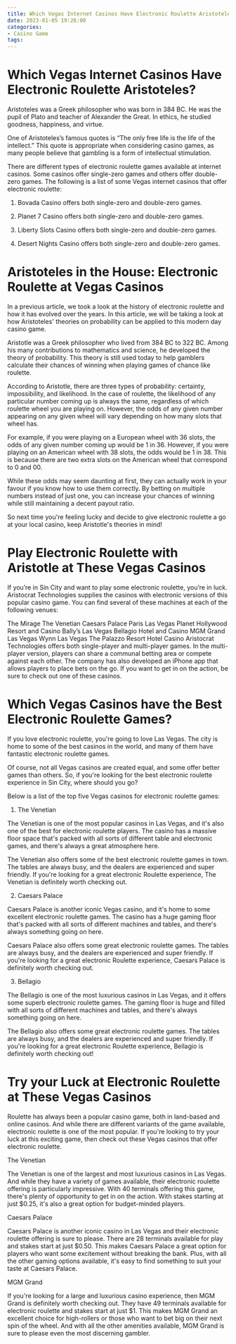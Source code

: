 ```yaml
---
title: Which Vegas Internet Casinos Have Electronic Roulette Aristoteles
date: 2023-01-05 19:26:00
categories:
- Casino Game
tags:
---
```



#  Which Vegas Internet Casinos Have Electronic Roulette Aristoteles?

Aristoteles was a Greek philosopher who was born in 384 BC. He was the pupil of Plato and teacher of Alexander the Great. In ethics, he studied goodness, happiness, and virtue.

One of Aristoteles’s famous quotes is “The only free life is the life of the intellect.” This quote is appropriate when considering casino games, as many people believe that gambling is a form of intellectual stimulation.

There are different types of electronic roulette games available at internet casinos. Some casinos offer single-zero games and others offer double-zero games. The following is a list of some Vegas internet casinos that offer electronic roulette:

1) Bovada Casino offers both single-zero and double-zero games.

2) Planet 7 Casino offers both single-zero and double-zero games.

3) Liberty Slots Casino offers both single-zero and double-zero games.

4) Desert Nights Casino offers both single-zero and double-zero games.

#  Aristoteles in the House: Electronic Roulette at Vegas Casinos

In a previous article, we took a look at the history of electronic roulette and how it has evolved over the years. In this article, we will be taking a look at how Aristoteles' theories on probability can be applied to this modern day casino game.

Aristotle was a Greek philosopher who lived from 384 BC to 322 BC. Among his many contributions to mathematics and science, he developed the theory of probability. This theory is still used today to help gamblers calculate their chances of winning when playing games of chance like roulette.

According to Aristotle, there are three types of probability: certainty, impossibility, and likelihood. In the case of roulette, the likelihood of any particular number coming up is always the same, regardless of which roulette wheel you are playing on. However, the odds of any given number appearing on any given wheel will vary depending on how many slots that wheel has.

For example, if you were playing on a European wheel with 36 slots, the odds of any given number coming up would be 1 in 36. However, if you were playing on an American wheel with 38 slots, the odds would be 1 in 38. This is because there are two extra slots on the American wheel that correspond to 0 and 00.

While these odds may seem daunting at first, they can actually work in your favour if you know how to use them correctly. By betting on multiple numbers instead of just one, you can increase your chances of winning while still maintaining a decent payout ratio.

So next time you're feeling lucky and decide to give electronic roulette a go at your local casino, keep Aristotle's theories in mind!

#  Play Electronic Roulette with Aristotle at These Vegas Casinos

If you’re in Sin City and want to play some electronic roulette, you’re in luck. Aristocrat Technologies supplies the casinos with electronic versions of this popular casino game. You can find several of these machines at each of the following venues:

The Mirage
The Venetian
Caesars Palace
Paris Las Vegas
Planet Hollywood Resort and Casino
Bally’s Las Vegas
Bellagio Hotel and Casino
MGM Grand Las Vegas
Wynn Las Vegas
The Palazzo Resort Hotel Casino
Aristocrat Technologies offers both single-player and multi-player games. In the multi-player version, players can share a communal betting area or compete against each other. The company has also developed an iPhone app that allows players to place bets on the go. If you want to get in on the action, be sure to check out one of these casinos.

#  Which Vegas Casinos have the Best Electronic Roulette Games?

If you love electronic roulette, you're going to love Las Vegas. The city is home to some of the best casinos in the world, and many of them have fantastic electronic roulette games.

Of course, not all Vegas casinos are created equal, and some offer better games than others. So, if you're looking for the best electronic roulette experience in Sin City, where should you go?

Below is a list of the top five Vegas casinos for electronic roulette games:

1. The Venetian

The Venetian is one of the most popular casinos in Las Vegas, and it's also one of the best for electronic roulette players. The casino has a massive floor space that's packed with all sorts of different table and electronic games, and there's always a great atmosphere here.

The Venetian also offers some of the best electronic roulette games in town. The tables are always busy, and the dealers are experienced and super friendly. If you're looking for a great electronic Roulette experience, The Venetian is definitely worth checking out.

2. Caesars Palace

Caesars Palace is another iconic Vegas casino, and it's home to some excellent electronic roulette games. The casino has a huge gaming floor that's packed with all sorts of different machines and tables, and there's always something going on here.

Caesars Palace also offers some great electronic roulette games. The tables are always busy, and the dealers are experienced and super friendly. If you're looking for a great electronic Roulette experience, Caesars Palace is definitely worth checking out.

3. Bellagio

The Bellagio is one of the most luxurious casinos in Las Vegas, and it offers some superb electronic roulette games. The gaming floor is huge and filled with all sorts of different machines and tables, and there's always something going on here.

The Bellagio also offers some great electronic roulette games. The tables are always busy, and the dealers are experienced and super friendly. If you're looking for a great electronic Roulette experience, Bellagio is definitely worth checking out!

#  Try your Luck at Electronic Roulette at These Vegas Casinos

 Roulette has always been a popular casino game, both in land-based and online casinos. And while there are different variants of the game available, electronic roulette is one of the most popular. If you're looking to try your luck at this exciting game, then check out these Vegas casinos that offer electronic roulette.

The Venetian

The Venetian is one of the largest and most luxurious casinos in Las Vegas. And while they have a variety of games available, their electronic roulette offering is particularly impressive. With 40 terminals offering this game, there's plenty of opportunity to get in on the action. With stakes starting at just $0.25, it's also a great option for budget-minded players.

Caesars Palace

Caesars Palace is another iconic casino in Las Vegas and their electronic roulette offering is sure to please. There are 28 terminals available for play and stakes start at just $0.50. This makes Caesars Palace a great option for players who want some excitement without breaking the bank. Plus, with all the other gaming options available, it's easy to find something to suit your taste at Caesars Palace.

MGM Grand

If you're looking for a large and luxurious casino experience, then MGM Grand is definitely worth checking out. They have 49 terminals available for electronic roulette and stakes start at just $1. This makes MGM Grand an excellent choice for high-rollers or those who want to bet big on their next spin of the wheel. And with all the other amenities available, MGM Grand is sure to please even the most discerning gambler.